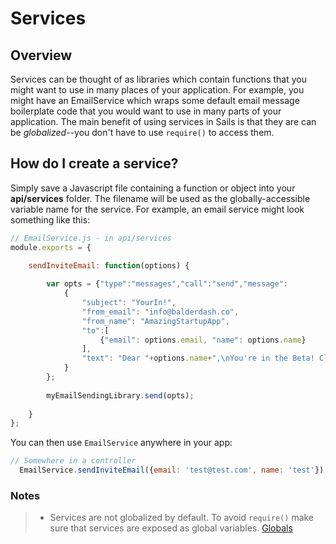 # Services

## Overview

Services can be thought of as libraries which contain functions that you might want to use in many places of your application.  For example, you might have an EmailService which wraps some default email message boilerplate code that you would want to use in many parts of your application. The main benefit of using services in Sails is that they are can be *globalized*--you don't have to use `require()` to access them.


## How do I create a service?

Simply save a Javascript file containing a function or object into your **api/services** folder.  The filename will be used as the globally-accessible variable name for the service.  For example, an email service might look something like this:

```javascript
// EmailService.js - in api/services
module.exports = {

    sendInviteEmail: function(options) {
    
        var opts = {"type":"messages","call":"send","message":
            {
                "subject": "YourIn!",
                "from_email": "info@balderdash.co",
                "from_name": "AmazingStartupApp",
                "to":[
                    {"email": options.email, "name": options.name}
                ],
                "text": "Dear "+options.name+",\nYou're in the Beta! Click <insert link> to verify your account"
            }
        };
    
        myEmailSendingLibrary.send(opts);
        
    }
};
```

You can then use `EmailService` anywhere in your app:

```javascript
// Somewhere in a controller
  EmailService.sendInviteEmail({email: 'test@test.com', name: 'test'});
```
### Notes
> + Services are not globalized by default. To avoid `require()` make sure that services are exposed as global variables. [Globals](http://beta.sailsjs.org/#/documentation/concepts/Globals)

<docmeta name="uniqueID" value="Services157331">
<docmeta name="displayName" value="Services">

